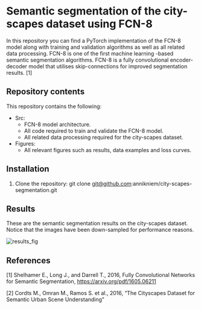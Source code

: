 # Semantic segmentation of the city-scapes dataset using FCN-8
In this repository you can find a PyTorch implementation of the FCN-8 model along with training and 
validation algorithms as well as all related data processing. 
FCN-8 is one of the first machine learning -based semantic segmentation algorithms.
FCN-8 is a fully convolutional encoder-decoder model that utilises skip-connections
for improved segmentation results. [1]

## Repository contents
This repository contains the following:
- Src:
     - FCN-8 model architecture.
     - All  code required to train and validate the FCN-8 model.
     - All related data processing required for the city-scapes dataset.
- Figures:
     - All relevant figures such as results, data examples and loss curves.

## Installation
1. Clone the repository:
   git clone git@github.com:annikniem/city-scapes-segmentation.git

## Results
These are the semantic segmentation results on the city-scapes dataset. Notice that the images have been down-sampled for performance reasons.

![results_fig](https://github.com/user-attachments/assets/86b4890e-8df3-48ca-bcf5-681d26b5fb53)

## References
[1]  Shelhamer E., Long J., and Darrell T., 2016, Fully Convolutional Networks for Semantic Segmentation, https://arxiv.org/pdf/1605.06211

[2] Cordts M., Omran M., Ramos S. et al., 2016, “The Cityscapes Dataset for Semantic Urban Scene Understanding”
